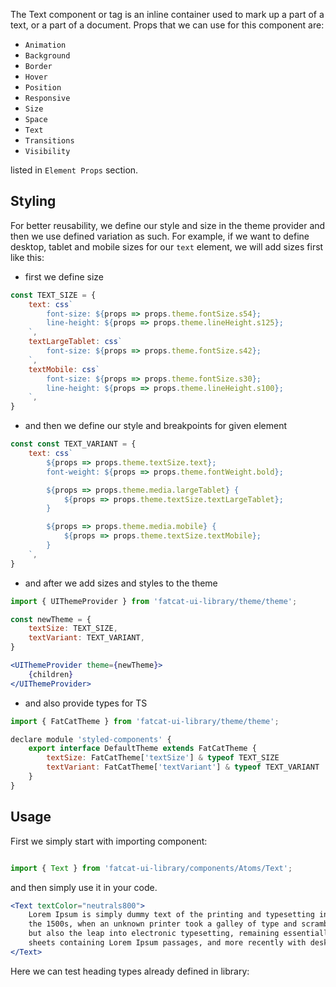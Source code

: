 The Text component or <span> tag is an inline container used to mark up a part of a text, or a part of a document. Props that we can use for this component are:

- `Animation`
- `Background`
- `Border`
- `Hover`
- `Position`
- `Responsive`
- `Size`
- `Space`
- `Text`
- `Transitions`
- `Visibility`

listed in `Element Props` section.


## 	Styling

For better reusability, we define our style and size in the theme provider and then we use defined variation as such. For example, if we want to define desktop, tablet and mobile sizes for our `text` element, we will add sizes first like this:

- first we define size

```jsx
const TEXT_SIZE = {
	text: css`
		font-size: ${props => props.theme.fontSize.s54};
		line-height: ${props => props.theme.lineHeight.s125};
	`,
	textLargeTablet: css`
		font-size: ${props => props.theme.fontSize.s42};
	`,
	textMobile: css`
		font-size: ${props => props.theme.fontSize.s30};
		line-height: ${props => props.theme.lineHeight.s100};
	`,
}
```
- and then we define our style and breakpoints for given element

```jsx
const const TEXT_VARIANT = {
	text: css`
		${props => props.theme.textSize.text};
		font-weight: ${props => props.theme.fontWeight.bold};

		${props => props.theme.media.largeTablet} {
			${props => props.theme.textSize.textLargeTablet};
		}

		${props => props.theme.media.mobile} {
			${props => props.theme.textSize.textMobile};
		}
	`,
}
```

- and after we add sizes and styles to the theme

```jsx
import { UIThemeProvider } from 'fatcat-ui-library/theme/theme';

const newTheme = {
	textSize: TEXT_SIZE,
	textVariant: TEXT_VARIANT,
}

<UIThemeProvider theme={newTheme}>
	{children}
</UIThemeProvider>
```

- and also provide types for TS

```jsx
import { FatCatTheme } from 'fatcat-ui-library/theme/theme';

declare module 'styled-components' {
	export interface DefaultTheme extends FatCatTheme {
		textSize: FatCatTheme['textSize'] & typeof TEXT_SIZE
		textVariant: FatCatTheme['textVariant'] & typeof TEXT_VARIANT
	}
}
```

## Usage 

First we simply start with importing component:

```jsx

import { Text } from 'fatcat-ui-library/components/Atoms/Text';

```

and then simply use it in your code.

```jsx
<Text textColor="neutrals800">
	Lorem Ipsum is simply dummy text of the printing and typesetting industry. Lorem Ipsum has been the industry standard dummy text ever since
	the 1500s, when an unknown printer took a galley of type and scrambled it to make a type specimen book. It has survived not only five centuries,
	but also the leap into electronic typesetting, remaining essentially unchanged. It was popularised in the 1960s with the release of Letraset
	sheets containing Lorem Ipsum passages, and more recently with desktop publishing software like Aldus PageMaker including versions of Lorem Ipsum
</Text>

```

Here we can test heading types already defined in library:
